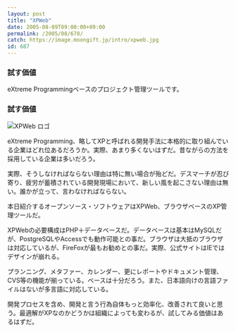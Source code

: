 ```yaml
---
layout: post
title: "XPWeb"
date: 2005-08-09T09:00:00+09:00
permalink: /2005/08/678/
catch: https://image.moongift.jp/intro/xpweb.jpg
id: 687
---
```

### 試す価値
  
eXtreme Programmingベースのプロジェクト管理ツールです。  
<!--more-->  

### 試す価値
  

![XPWeb ロゴ](https://image.moongift.jp/intro/xpweb.jpg "XPWeb ロゴ")

  

eXtreme Programming、略してXPと呼ばれる開発手法に本格的に取り組んでいる企業はどれ位あるだろうか。実際、あまり多くないはずだ。昔ながらの方法を採用している企業は多いだろう。

  

実際、そうしなければならない理由は特に無い場合が殆どだ。デスマーチが忍び寄り、疲労が蓄積されている開発現場において、新しい風を起こさない理由は無い。誰かが立って、言わなければならない。

  

本日紹介するオープンソース・ソフトウェアはXPWeb、ブラウザベースのXP管理ツールだ。

  

XPWebの必要構成はPHP＋データベースだ。データベースは基本はMySQLだが、PostgreSQLやAccessでも動作可能との事だ。ブラウザは大抵のブラウザは対応しているが、FireFoxが最もお勧めとの事だ。実際、公式サイトはIEではデザインが崩れる。

  

プランニング、メタファー、カレンダー、更にレポートやドキュメント管理、CVS等の機能が揃っている。ベースは十分だろう。また、日本語向けの言語ファイルはないが多言語に対応している。

  

開発プロセスを含め、開発と言う行為自体もっと効率化、改善されて良いと思う。最適解がXPなのかどうかは組織によっても変わるが、試してみる価値はあるはずだ。

